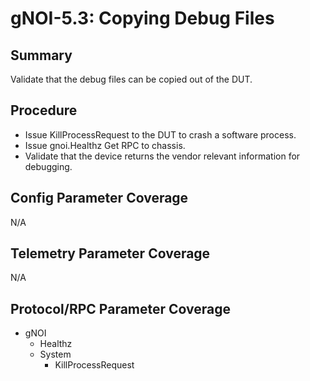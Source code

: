# gNOI-5.3: Copying Debug Files

## Summary

Validate that the debug files can be copied out of the DUT.

## Procedure

* Issue KillProcessRequest to the DUT to crash a software process.
* Issue gnoi.Healthz Get RPC to chassis.
* Validate that the device returns the vendor relevant information for
    debugging.

## Config Parameter Coverage

N/A

## Telemetry Parameter Coverage

N/A

## Protocol/RPC Parameter Coverage

* gNOI
  * Healthz
  * System
    * KillProcessRequest
